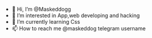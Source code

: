 - 👋 Hi, I’m @Maskeddogg
- 👀 I’m interested in App,web developing and hacking 
- 🌱 I’m currently learning Css
- 📫 How to reach me @maskeddog telegram username

<!---
Maskeddogg/Maskeddogg is a ✨ special ✨ repository because its `README.md` (this file) appears on your GitHub profile.
You can click the Preview link to take a look at your changes.
--->
